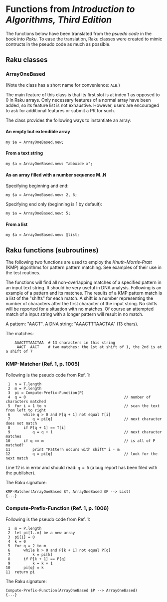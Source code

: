 Functions from *Introduction to Algorithms, Third Edition*
==========================================================

The functions below have been translated from the *psuedo code* in the book into *Raku*. To ease the translation, Raku classes were created to mimic contructs in the pseudo code as much as possible.

Raku classes
------------

### **ArrayOneBased**

(Note the class has a short name for convenience: `A1B`.)

The main feature of this class is that its first slot is at index 1 as opposed to 0 in Raku arrays. Only necessary features of a normal array have been added, so its feature list is not exhaustive. However, users are encouraged to ask for additional features or submit a PR for such.

The class provides the following ways to instantiate an array:

#### An empty but extendible array

    my $a = ArrayOneBased.new;

#### From a text string

    my $a = ArrayOneBased.new: "abbxide x";

#### As an array filled with a number sequence M..N

Specifying beginning and end:

    my $a = ArrayOneBased.new: 2, 6;

Specifying end only (beginning is 1 by default):

    my $a = ArrayOneBased.new: 5;

#### From a list

    my $a = ArrayOneBased.new: @list;

Raku functions (subroutines)
----------------------------

The following two functions are used to employ the *Knuth-Morris-Pratt* (KMP) algorithms for pattern pattern matching. See examples of their use in the test routines.

The functions will find all non-overlapping matches of a specified pattern in an input text string. It should be very useful in DNA analysis. Following is an example of a pattern and its matches. The results of a KMP pattern match is a list of the "shifts" for each match. A shift is a number representing the number of characters after the first character of the input string. No shifts will be reported for a situation with no matches. Of course an attempted match of a input string with a longer pattern will result in no match.

A pattern: "AACT". A DNA string: "AAACTTTAACTAA" (13 chars).

The matches:

        AAACTTTAACTAA  # 13 characters in this string
         AACT  AACT    # two matches: the 1st at shift of 1, the 2nd is at a shift of 7

### **KMP-Matcher** (Ref. 1, p. 1005)

Following is the pseudo code from Ref. 1:

     1  n = T.length
     2  m = P.length
     3  pi = Compute-Prefix-Function(P)
     4  q = 0                                            // number of characters matched
     5  for i = 1 to n                                   // scan the text from left to right
     6      while q > 0 and P[q + 1] not equal T[i]
     7          q = pi[q]                                // next character does not match
     8      if P[q + 1] == T[i]
     9          q = q + 1                                // next character matches
    10      if q == m                                    // is all of P matched?
    11          print "Pattern occurs with shift" i - m
    12          q = pi[q]                                // look for the next match

Line 12 is in error and should read: `q = 0` (a bug report has been filed with the publisher).

The Raku signature:

    KMP-Matcher(ArrayOneBased $T, ArrayOneBased $P --> List)
    {...}

### **Compute-Prefix-Function** (Ref. 1, p. 1006)

Following is the pseudo code from Ref. 1:

     1  m = P.length
     2  let pi[1..m] be a new array
     3  pi[1] = 0
     4  k = 0
     5  for q = 2 to m
     6      while k > 0 and P[k + 1] not equal P[q]
     7          k = pi[k]
     8      if P[k + 1] == P[q]
     9          k = k + 1
    10      pi[q] = k
    11  return pi

The Raku signature:

    Compute-Prefix-Function(ArrayOneBased $P --> ArrayOneBased)
    {...}

